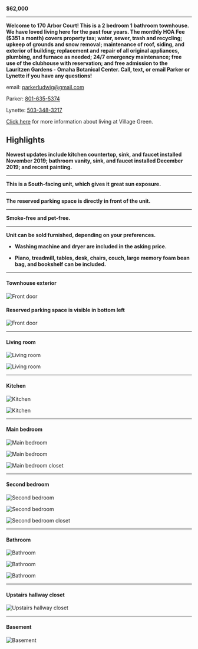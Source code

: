 



**$62,000**


****
**Welcome to 170 Arbor Court! This is a 2 bedroom 1 bathroom townhouse. We have loved living here for the past four years. The monthly HOA Fee ($351 a month) covers property tax; water, sewer, trash and recycling; upkeep of grounds and snow removal; maintenance of roof, siding, and exterior of building; replacement and repair of all original appliances, plumbing, and furnace as needed; 24/7 emergency maintenance; free use of the clubhouse with reservation; and free admission to the Lauritzen Gardens - Omaha Botanical Center. Call, text, or email Parker or Lynette if you have any questions!** 



email: [parkerludwig@gmail.com](mailto:parkerludwig@gmail.com) 

Parker: [801-635-5374](tel:801-635-5374)

Lynette: [503-348-3217](tel:503-348-3217)

[Click here](http://www.villagegreentownhouses.com) for more information about living at Village Green.



## Highlights



**Newest updates include kitchen countertop, sink, and faucet installed November 2019; bathroom vanity, sink, and faucet installed December 2019; and recent painting.**

****
**This is a South-facing unit, which gives it great sun exposure.**

****
**The reserved parking space is directly in front of the unit.**

****
**Smoke-free and pet-free.**

****
**Unit can be sold furnished, depending on your preferences.**

   - **Washing machine and dryer are included in the asking price.**

   - **Piano, treadmill, tables, desk, chairs, couch, large memory foam bean bag, and bookshelf can be included.** 


****
#### Townhouse exterior

![Front door](IMG_1305.JPG)

#### Reserved parking space is visible in bottom left

![Front door](IMG_1319(2).jpg)

****
#### Living room

![Living room](IMG_1766.JPG)

![Living room](IMG_1776.JPG)

****
#### Kitchen

![Kitchen](IMG_1740.JPG)

![Kitchen](IMG_1748.JPG)

****
#### Main bedroom

![Main bedroom](IMG_1784.JPG)

![Main bedroom](IMG_1789.JPG)

![Main bedroom closet](IMG_1998(2).jpg)

****
#### Second bedroom

![Second bedroom](IMG_1796.jpg)

![Second bedroom](IMG_1804.JPG)

![Second bedroom closet](IMG_2016(2).jpg)

****
#### Bathroom

![Bathroom](IMG_1975(2).jpg)

![Bathroom](IMG_1986.JPG)

![Bathroom](IMG_1286(2).jpg)

****
#### Upstairs hallway closet

![Upstairs hallway closet](IMG_2024(2).jpg)

****
#### Basement

![Basement](IMG_1818.JPG)
